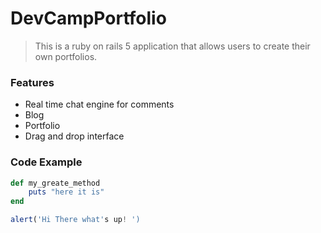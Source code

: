 # DevCampPortfolio 

>This is a ruby on rails 5 application that allows users to create their own portfolios.

### Features

- Real time chat engine for comments
- Blog
- Portfolio
- Drag and drop interface

### Code Example

```ruby
def my_greate_method
	puts "here it is"
end
```

```javascript
alert('Hi There what's up! ')
```
